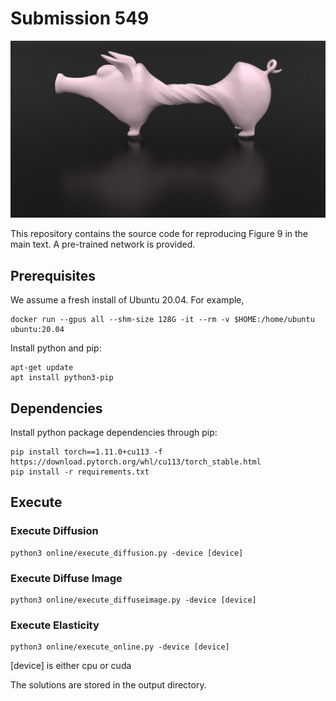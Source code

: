 # Submission 549
<p align="center">
<img src="teaser.png"  width="700"/>
</p>
This repository contains the source code for reproducing Figure 9 in the main text. A pre-trained network is provided.

## Prerequisites
We assume a fresh install of Ubuntu 20.04. For example,

```
docker run --gpus all --shm-size 128G -it --rm -v $HOME:/home/ubuntu ubuntu:20.04
```

Install python and pip:
```
apt-get update
apt install python3-pip
```

## Dependencies
Install python package dependencies through pip:

```
pip install torch==1.11.0+cu113 -f https://download.pytorch.org/whl/cu113/torch_stable.html
pip install -r requirements.txt
```

## Execute
### Execute Diffusion
```
python3 online/execute_diffusion.py -device [device]
```
### Execute Diffuse Image
```
python3 online/execute_diffuseimage.py -device [device]
```
### Execute Elasticity
```
python3 online/execute_online.py -device [device]
```
[device] is either cpu or cuda

The solutions are stored in the output directory.

